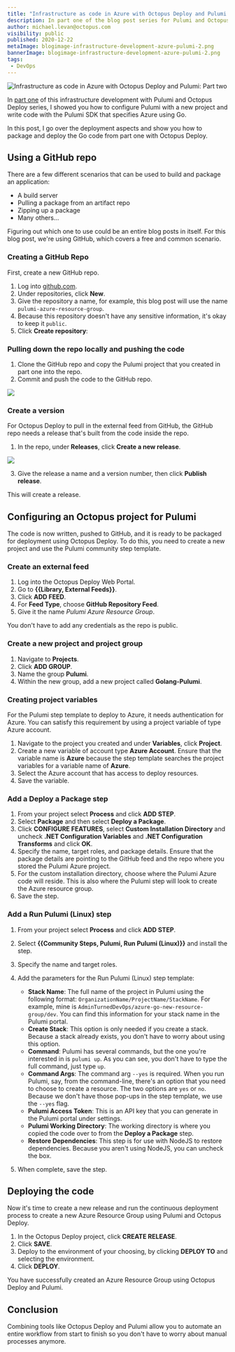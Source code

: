 ```yaml
---
title: "Infrastructure as code in Azure with Octopus Deploy and Pulumi: Part two"
description: In part one of the blog post series for Pulumi and Octopus Deploy, I showed you how to configure Pulumi. In this post, I show you how to tie it together with Octopus Deploy.
author: michael.levan@octopus.com
visibility: public
published: 2020-12-22 
metaImage: blogimage-infrastructure-development-azure-pulumi-2.png
bannerImage: blogimage-infrastructure-development-azure-pulumi-2.png
tags:
 - DevOps
---
```


![Infrastructure as code in Azure with Octopus Deploy and Pulumi: Part two](blogimage-infrastructure-development-azure-pulumi-2.png)

In [part one](/blog/2020-12/iac-azure-octopus-pulumi-part-1/index.md) of this infrastructure development with Pulumi and Octopus Deploy series, I showed you how to configure Pulumi with a new project and write code with the Pulumi SDK that specifies Azure using Go.

In this post, I go over the deployment aspects and show you how to package and deploy the Go code from part one with Octopus Deploy.

## Using a GitHub repo

There are a few different scenarios that can be used to build and package an application:

- A build server
- Pulling a package from an artifact repo
- Zipping up a package
- Many others...

Figuring out which one to use could be an entire blog posts in itself. For this blog post, we're using GitHub, which covers a free and common scenario.

### Creating a GitHub Repo

First, create a new GitHub repo.

1. Log into [github.com](https://www.github.com).
2. Under repositories, click **New**.
3. Give the repository a name, for example, this blog post will use the name `pulumi-azure-resource-group`.
4. Because this repository doesn't have any sensitive information, it's okay to keep it `public`.
5. Click **Create repository**:

### Pulling down the repo locally and pushing the code

1. Clone the GitHub repo and copy the Pulumi project that you created in part one into the repo.
2. Commit and push the code to the GitHub repo.

![](images/2.png)

### Create a version

For Octopus Deploy to pull in the external feed from GitHub, the GitHub repo needs a release that's built from the code inside the repo.

1. In the repo, under **Releases**, click **Create a new release**. 

![](images/3.png)

3. Give the release a name and a version number, then click **Publish release**.

This will create a release.

## Configuring an Octopus project for Pulumi

The code is now written, pushed to GitHub, and it is ready to be packaged for deployment using Octopus Deploy. To do this, you need to create a new project and use the Pulumi community step template.

### Create an external feed

1. Log into the Octopus Deploy Web Portal.
2. Go to **{{Library, External Feeds}}**.
3. Click **ADD FEED**.
4. For **Feed Type**, choose **GitHub Repository Feed**.
5. Give it the name *Pulumi Azure Resource Group*.

You don't have to add any credentials as the repo is public.

### Create a new project and project group

1. Navigate to **Projects**.
2. Click **ADD GROUP**.
3. Name the group **Pulumi**.
4. Within the new group, add a new project called **Golang-Pulumi**.

### Creating project variables

For the Pulumi step template to deploy to Azure, it needs authentication for Azure. You can satisfy this requirement by using a project variable of type Azure account.

1. Navigate to the project you created and under **Variables**, click **Project**.
2. Create a new variable of account type **Azure Account**. Ensure that the variable name is **Azure** because the step template searches the project variables for a variable name of **Azure**.
3. Select the Azure account that has access to deploy resources.
4. Save the variable.

### Add a Deploy a Package step

1. From your project select **Process** and click **ADD STEP**.
1. Select **Package** and then select **Deploy a Package**. 
1. Click **CONFIGURE FEATURES**, select **Custom Installation Directory** and uncheck **.NET Configuration Variables** and **.NET Configuration Transforms** and click **OK**.
1. Specify the name, target roles, and package details. Ensure that the package details are pointing to the GitHub feed and the repo where you stored the Pulumi Azure project.
1. For the custom installation directory, choose where the Pulumi Azure code will reside. This is also where the Pulumi step will look to create the Azure resource group.
1. Save the step.

### Add a Run Pulumi (Linux) step

1. From your project select **Process** and click **ADD STEP**.
1. Select **{{Community Steps, Pulumi, Run Pulumi (Linux)}}** and install the step. 
1. Specify the name and target roles. 
1. Add the parameters for the Run Pulumi (Linux) step template:
   - **Stack Name**: The full name of the project in Pulumi using the following format: `OrganizationName/ProjectName/StackName`. For example, mine is `AdminTurnedDevOps/azure-go-new-resource-group/dev`. You can find this information for your stack name in the Pulumi portal.
   - **Create Stack**: This option is only needed if you create a stack. Because a stack already exists, you don't have to worry about using this option.
   - **Command**: Pulumi has several commands, but the one you're interested in is `pulumi up`. As you can see, you don't have to type the full command, just type `up`.
   - **Command Args**: The command arg `--yes` is required. When you run Pulumi, say, from the command-line, there's an option that you need to choose to create a resource. The two options are `yes` or `no`. Because we don't have those pop-ups in the step template, we use the `--yes` flag.
   - **Pulumi Access Token**: This is an API key that you can generate in the Pulumi portal under settings.
   - **Pulumi Working Directory**: The working directory is where you copied the code over to from the **Deploy a Package** step.
   - **Restore Dependencies**: This step is for use with NodeJS to restore dependencies. Because you aren't using NodeJS, you can uncheck the box.

5. When complete, save the step.

## Deploying the code

Now it's time to create a new release and run the continuous deployment process to create a new Azure Resource Group using Pulumi and Octopus Deploy.

1. In the Octopus Deploy project, click **CREATE RELEASE**.
2. Click **SAVE**.
3. Deploy to the environment of your choosing, by clicking **DEPLOY TO** and selecting the environment. 
4. Click **DEPLOY**.

You have successfully created an Azure Resource Group using Octopus Deploy and Pulumi.

## Conclusion

Combining tools like Octopus Deploy and Pulumi allow you to automate an entire workflow from start to finish so you don't have to worry about manual processes anymore.
